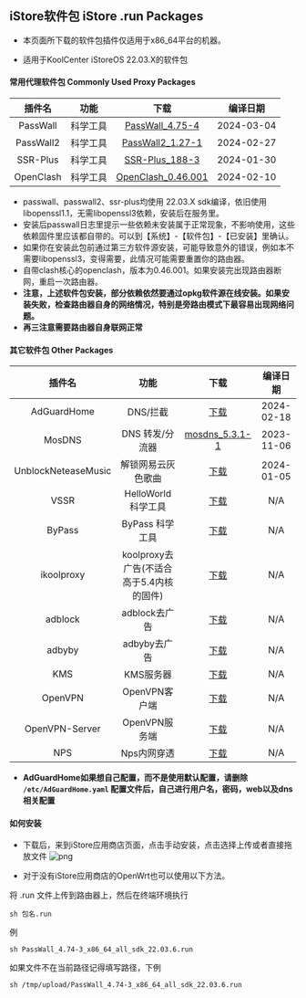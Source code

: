 ## iStore软件包 iStore .run Packages

* 本页面所下载的软件包插件仅适用于x86_64平台的机器。

* 适用于KoolCenter iStoreOS 22.03.X的软件包

#### 常用代理软件包 Commonly Used Proxy Packages
|插件名|功能|下载|编译日期|
| :----: | :----: | :----: | :----: |
| PassWall | 科学工具 | [PassWall_4.75-4](https://github.com/AUK9527/Are-u-ok/raw/main/x86/all/PassWall_4.75-4_x86_64_all_sdk_22.03.6.run) |2024-03-04|
| PassWall2 | 科学工具 | [PassWall2_1.27-1](https://github.com/AUK9527/Are-u-ok/raw/main/x86/all/PassWall2_1.27-1_x86_64_all_sdk_22.03.6.run) |2024-02-27|
| SSR-Plus | 科学工具 | [SSR-Plus_188-3](https://github.com/AUK9527/Are-u-ok/raw/main/x86/all/SSR-Plus_188-3_x86_64_all_sdk_22.03.6.run) |2024-01-30|
| OpenClash | 科学工具 | [OpenClash_0.46.001](https://github.com/AUK9527/Are-u-ok/raw/main/x86/all/OpenClash_0.46.001+x86_64_core.run) |2024-02-10|
* passwall、passwall2、ssr-plus均使用 22.03.X sdk编译，依旧使用libopenssl1.1，无需libopenssl3依赖，安装后在服务里。
* 安装后passwall日志里提示一些依赖未安装属于正常现象，不影响使用，这些依赖固件里应该都自带的。可以到【系统】-【软件包】-【已安装】里确认。
* 如果你在安装此包前通过第三方软件源安装，可能导致意外的错误，例如本不需要libopenssl3，变得需要，此情况可能需要重置你的路由器。
* 自带clash核心的openclash，版本为0.46.001。如果安装完出现路由器断网，重启一次路由器。
* **注意，上述软件包安装，部分依赖依然要通过opkg软件源在线安装。如果安装失败，检查路由器自身的网络情况，特别是旁路由模式下最容易出现网络问题。**
* **再三注意需要路由器自身联网正常**

#### 其它软件包 Other Packages
|插件名|功能|下载|编译日期|
| :----: | :----: | :----: | :----: |
| AdGuardHome | DNS/拦截 | [下载](https://github.com/AUK9527/Are-u-ok/raw/main/x86/all/adguardhome.run) |2024-02-18|
| MosDNS | DNS 转发/分流器 | [mosdns_5.3.1-1](https://github.com/AUK9527/Are-u-ok/raw/main/x86/all/mosdns_5.3.1-1_x86_64_all.run) |2023-11-06|
| UnblockNeteaseMusic | 解锁网易云灰色歌曲 | [下载](https://github.com/AUK9527/Are-u-ok/raw/main/x86/all/unblockneteasemusic.run) |2024-01-05|
| VSSR | HelloWorld 科学工具 | [下载](https://github.com/AUK9527/Are-u-ok/raw/main/x86/all/VSSR_x86.run) |N/A|
| ByPass | ByPass 科学工具 | [下载](https://github.com/AUK9527/Are-u-ok/raw/main/x86/all/ByPass_x86.run) |N/A|
| ikoolproxy | koolproxy去广告(不适合高于5.4内核的固件) | [下载](https://github.com/AUK9527/Are-u-ok/raw/main/x86/all/ikoolproxy_x86.run) |N/A|
| adblock | adblock去广告 | [下载](https://github.com/AUK9527/Are-u-ok/raw/main/x86/all/adblock_x86.run) |N/A|
| adbyby | adbyby去广告 | [下载](https://github.com/AUK9527/Are-u-ok/raw/main/x86/all/adbyby_x86.run) |N/A|
| KMS | KMS服务器 | [下载](https://github.com/AUK9527/Are-u-ok/raw/main/x86/all/KMS_x86.run) |N/A|
| OpenVPN | OpenVPN客户端 | [下载](https://github.com/AUK9527/Are-u-ok/raw/main/x86/all/OpenVPN_x86.run) |N/A|
| OpenVPN-Server | OpenVPN服务端 | [下载](https://github.com/AUK9527/Are-u-ok/raw/main/x86/all/OpenVPN-Server_x86.run) |N/A|
| NPS | Nps内网穿透 | [下载](https://github.com/AUK9527/Are-u-ok/raw/main/x86/all/NPS_x86.run) |N/A|
* **AdGuardHome如果想自己配置，而不是使用默认配置，请删除 `/etc/AdGuardHome.yaml` 配置文件后，自己进行用户名，密码，web以及dns相关配置**

#### 如何安装
* 下载后，来到iStore应用商店页面，点击手动安装，点击选择上传或者直接拖放文件
![png](https://cdn.jsdelivr.net/gh/AUK9527/Are-u-ok@master/apps/install.png)

* 对于没有iStore应用商店的OpenWrt也可以使用以下方法。

将 .run 文件上传到路由器上，然后在终端环境执行
```console
sh 包名.run
```
例
```console
sh PassWall_4.74-3_x86_64_all_sdk_22.03.6.run
```
如果文件不在当前路径记得填写路径，下例
```console
sh /tmp/upload/PassWall_4.74-3_x86_64_all_sdk_22.03.6.run
```














